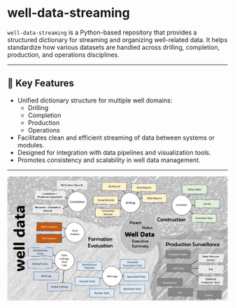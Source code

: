 # well-data-streaming

`well-data-streaming` is a Python-based repository that provides a structured dictionary for streaming and organizing well-related data. It helps standardize how various datasets are handled across drilling, completion, production, and operations disciplines.

---

## 🚀 Key Features

- Unified dictionary structure for multiple well domains:
  - Drilling
  - Completion
  - Production
  - Operations
- Facilitates clean and efficient streaming of data between systems or modules.
- Designed for integration with data pipelines and visualization tools.
- Promotes consistency and scalability in well data management.

---

<img src="data_dictionary/img/well_data.jpg">

